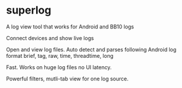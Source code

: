 # superlog
A log view tool that works for Android and BB10 logs

Connect devices and show live logs

Open and view log files. Auto detect and parses following Android log format
  brief, tag, raw, time, threadtime, long

Fast. Works on huge log files no UI latency.

Powerful filters, mutli-tab view for one log source.

